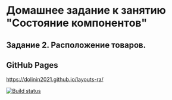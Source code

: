# Домашнее задание к занятию "Состояние компонентов"
## Задание 2. Расположение товаров.

## GitHub Pages
https://dolinin2021.github.io/layouts-ra/

[![Build status](https://ci.appveyor.com/api/projects/status/p5tqxs6rdta7d0d8?svg=true)](https://ci.appveyor.com/project/Dolinin2021/layouts-ra)
